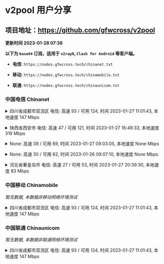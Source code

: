 # v2pool 用户分享
## 项目地址：<https://github.com/gfwcross/v2pool>
**更新时间 2023-01-28 07:38**


**以下为 `base64` 订阅，适用于 `v2rayN`, `Clash for Android` 等客户端。**

- **电信**: `https://nodes.gfwcross.tech/chinanet.txt`

- **移动**: `https://nodes.gfwcross.tech/chinamobile.txt`

- **联通**: `https://nodes.gfwcross.tech/chinaunicom.txt`


### 中国电信 Chinanet
<details><summary>四川省成都市双流区 电信: 高速 93 / 可用 124, 时间 2023-01-27 11:01:43, 本地速度 147 Mbps</summary><p>可用节点订阅：https://transfer.sh/nEOeiT/running.txt<br>高速节点订阅：https://transfer.sh/2rtzPK/good.txt<br>低延迟节点订阅：Error</p></details>
<p></p><details><summary>陕西省西安市 电信: 高速 47 / 可用 121, 时间 2023-01-27 16:49:33, 本地速度 319 Mbps</summary><p>可用节点订阅：https://transfer.sh/isU5Gk/running.txt<br>高速节点订阅：https://transfer.sh/m3QfIo/good.txt<br>低延迟节点订阅：https://transfer.sh/zYaPdo/low_delay.txt</p></details>
<p></p><details><summary>None: 高速 39 / 可用 69, 时间 2023-01-27 09:03:05, 本地速度 None Mbps</summary><p>可用节点订阅：https://transfer.sh/LwnnuC/running.txt<br>高速节点订阅：https://transfer.sh/jy6Bth/good.txt<br>低延迟节点订阅：https://transfer.sh/4bfT2X/low_delay.txt</p></details>
<p></p><details><summary>None: 高速 30 / 可用 62, 时间 2023-01-26 09:07:10, 本地速度 None Mbps</summary><p>可用节点订阅：https://transfer.sh/JSH3wb/running.txt<br>高速节点订阅：Error<br>低延迟节点订阅：Error</p></details>
<p></p><details><summary>河北省秦皇岛市 电信: 高速 27 / 可用 53, 时间 2023-01-27 20:39:30, 本地速度 83 Mbps</summary><p>可用节点订阅：https://transfer.sh/PSt5kj/running.txt<br>高速节点订阅：https://transfer.sh/qKQazU/good.txt<br>低延迟节点订阅：https://transfer.sh/ECjf0X/low_delay.txt</p></details>
<p></p>

### 中国移动 Chinamobile
<i>暂无数据, 本数据非移动网络环境测试</i>
<details><summary>四川省成都市双流区 电信: 高速 93 / 可用 124, 时间 2023-01-27 11:01:43, 本地速度 147 Mbps</summary><p>可用节点订阅：https://transfer.sh/nEOeiT/running.txt<br>高速节点订阅：https://transfer.sh/2rtzPK/good.txt<br>低延迟节点订阅：Error</p></details>
<p></p>

### 中国联通 Chinaunicom
<i>暂无数据, 本数据非联通网络环境测试</i>
<details><summary>四川省成都市双流区 电信: 高速 93 / 可用 124, 时间 2023-01-27 11:01:43, 本地速度 147 Mbps</summary><p>可用节点订阅：https://transfer.sh/nEOeiT/running.txt<br>高速节点订阅：https://transfer.sh/2rtzPK/good.txt<br>低延迟节点订阅：Error</p></details>
<p></p>